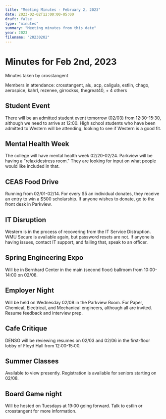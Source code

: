 ```yaml
---
title: "Meeting Minutes - February 2, 2023"
date: 2023-02-02T12:00:00-05:00
draft: false
type: "minutes"
summary: "Meeting minutes from this date"
year: 2023
filename: "20230202"
---
```


# Minutes for Feb 2nd, 2023

Minutes taken by crosstangent

Members in attendance: crosstangent, alu, acp, caligula, estlin, chago, aerospice, kahrl, rezenee, girrockss, thegreat40, + 4 others

## Student Event

There will be an admitted student event tomorrow (02/03) from 12:30-15:30, although we need to arrive at 12:00. High school students who have been admitted to Western will be attending, looking to see if Western is a good fit.

## Mental Health Week

The college will have mental health week 02/20-02/24. Parkview will be having a "relax/destress room." They are looking for input on what people would like included in that.

## CEAS Food Drive

Running from 02/01-02/14. For every $5 an individual donates, they receive an entry to win a $500 scholarship. If anyone wishes to donate, go to the front desk in Parkview.

## IT Disruption

Western is in the process of recovering from the IT Service Distruption. WMU Secure is available again, but password resets are not. If anyone is having issues, contact IT support, and failing that, speak to an officer.

## Spring Engineering Expo

Will be in Bernhard Center in the main (second floor) ballroom from 10:00-14:00 on 02/08.

## Employer Night

Will be held on Wednesday 02/08 in the Parkview Room. For Paper, Chemical, Electrical, and Mechanical engineers, although all are invited. Resume feedback and interview prep.

## Cafe Critique

DENSO will be reviewing resumes on 02/03 and 02/06 in the first-floor lobby of Floyd Hall from 12:00-15:00.

## Summer Classes

Available to view presently. Registration is available for seniors starting on 02/08.

## Board Game night

Will be hosted on Tuesdays at 19:00 going forward. Talk to estlin or crosstangent for more information.
